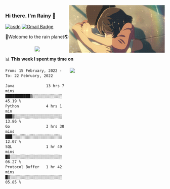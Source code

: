 <img  align='right' height="150" src="https://github.com/LikeRainDay/LikeRainDay/blob/master/pic/img_rain_1.gif?raw=true">



### Hi there. I'm Rainy :lemon:

[![csdn](https://img.shields.io/badge/-csdn-c14438?style=flat-square&logo=c&logoColor=white)](https://blog.csdn.net/qq_15807167)
[![Gmail Badge](https://img.shields.io/badge/-gmail-c14438?style=flat-square&logo=Gmail&logoColor=white&link=mailto:houshuai0816@gmail.com)](mailto:houshuai0816@gmail.com)

🚀Welcome to the rain planet🌎

<center>
<img align='center'  src="https://source.unsplash.com/random/1200x600">
</center>

📊 **This week I spent my time on**

<img align='right'   width="300" src="https://github-readme-stats.vercel.app/api?username=LikeRainDay&show_icons=true&title_color=fff&icon_color=79ff97&text_color=9f9f9f&bg_color=151515">

<!--START_SECTION:waka-->
```text
From: 15 February, 2022 - To: 22 February, 2022

Java              13 hrs 7 mins   ███████████▒░░░░░░░░░░░░░   45.19 % 
Python            4 hrs 1 min     ███▒░░░░░░░░░░░░░░░░░░░░░   13.86 % 
Go                3 hrs 30 mins   ███░░░░░░░░░░░░░░░░░░░░░░   12.07 % 
SQL               1 hr 49 mins    █▓░░░░░░░░░░░░░░░░░░░░░░░   06.27 % 
Protocol Buffer   1 hr 42 mins    █▒░░░░░░░░░░░░░░░░░░░░░░░   05.85 % 
```
<!--END_SECTION:waka-->
